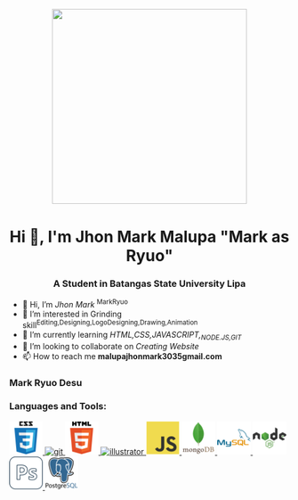 
<!--MarkRyuo/MarkRyuo is a ✨ special ✨ repository because its `README.md` (this file) appears on your GitHub profile.
You can click the Preview link to take a look at your changes..
-->
<p align="center"><img width="350" height="350" src="https://i.pinimg.com/originals/f4/ef/15/f4ef15e0c6606526be5866fd00cdd86d.jpg"></p>
<h1 align="center">Hi 👋, I'm Jhon Mark Malupa "Mark as Ryuo"</h1>
<h3 align="center">A Student in Batangas State University Lipa</h3>

- 👋 Hi, I’m <i>Jhon Mark</i> <sup>MarkRyuo</sup>
- 👀 I’m interested in Grinding skill<sup>Editing,Designing,LogoDesigning,Drawing,Animation</sup>
- 🌱 I’m currently learning <i>HTML,CSS,JAVASCRIPT,<sub>NODE.JS,GIT</sub> </i>
- 💞️ I’m looking to collaborate on <i>Creating Website</i>
- 📫 How to reach me **malupajhonmark3035gmail.com**

<h3 align="left">Mark Ryuo Desu</h3>
<p align="left">
</p>

<h3 align="left">Languages and Tools:</h3>
<p align="left"> <a href="https://www.w3schools.com/css/" target="_blank" rel="noreferrer"> <img src="https://raw.githubusercontent.com/devicons/devicon/master/icons/css3/css3-original-wordmark.svg" alt="css3" width="60" height="60"/> </a> <a href="https://git-scm.com/" target="_blank" rel="noreferrer"> <img src="https://www.vectorlogo.zone/logos/git-scm/git-scm-icon.svg" alt="git" width="60" height="60"/> </a> <a href="https://www.w3.org/html/" target="_blank" rel="noreferrer"> <img src="https://raw.githubusercontent.com/devicons/devicon/master/icons/html5/html5-original-wordmark.svg" alt="html5"width="60" height="60"/> </a> <a href="https://www.adobe.com/in/products/illustrator.html" target="_blank" rel="noreferrer"> <img src="https://www.vectorlogo.zone/logos/adobe_illustrator/adobe_illustrator-icon.svg" alt="illustrator" width="60" height="60"/> </a> <a href="https://developer.mozilla.org/en-US/docs/Web/JavaScript" target="_blank" rel="noreferrer"> <img src="https://raw.githubusercontent.com/devicons/devicon/master/icons/javascript/javascript-original.svg" alt="javascript" width="60" height="60"/> </a> <a href="https://www.mongodb.com/" target="_blank" rel="noreferrer"> <img src="https://raw.githubusercontent.com/devicons/devicon/master/icons/mongodb/mongodb-original-wordmark.svg" alt="mongodb" width="60" height="60"/> </a> <a href="https://www.mysql.com/" target="_blank" rel="noreferrer"> <img src="https://raw.githubusercontent.com/devicons/devicon/master/icons/mysql/mysql-original-wordmark.svg" alt="mysql" width="60" height="60"/> </a> <a href="https://nodejs.org" target="_blank" rel="noreferrer"> <img src="https://raw.githubusercontent.com/devicons/devicon/master/icons/nodejs/nodejs-original-wordmark.svg" alt="nodejs" width="60" height="60"/> </a> <a href="https://www.photoshop.com/en" target="_blank" rel="noreferrer"> <img src="https://raw.githubusercontent.com/devicons/devicon/master/icons/photoshop/photoshop-line.svg" alt="photoshop" width="60" height="60"/> </a> <a href="https://www.postgresql.org" target="_blank" rel="noreferrer"> <img src="https://raw.githubusercontent.com/devicons/devicon/master/icons/postgresql/postgresql-original-wordmark.svg" alt="postgresql" width="60" height="60"/> </a> <a href="https://www.adobe.com/products/xd.html" target="_blank" rel="noreferrer"> </p>








